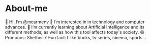# About-me
👋 Hi, I’m @mcarmenv
👀 I’m interested in in technology and computer advances.
🌱 I’m currently learning about Artificial Intelligence and its different methods, as well as how this tool affects today's society.
😄 Pronouns: She/her
⚡ Fun fact: I like books, tv series, cinema, sports... 
